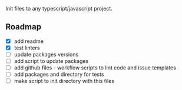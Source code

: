 Init files to any typescript/javascript project.

## Roadmap

- [x] add readme
- [x] test linters
- [ ] update packages versions
- [ ] add script to update packages
- [ ] add github files - workflow scripts to lint code and issue templates
- [ ] add packages and directory for tests
- [ ] make script to init directory with this files
